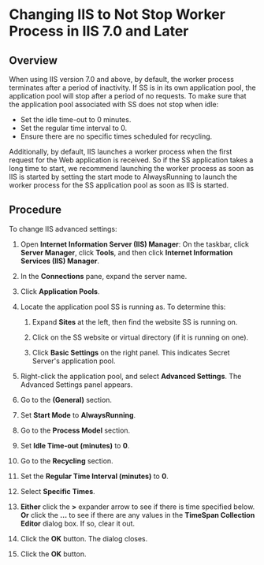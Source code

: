 [title]: # (Changing IIS to Not Stop Worker Process in IIS 7.0 and Later)
[tags]: # (troubleshooting, workaround, IIS, worker process)
[priority]: # (1000)
[redirect]: # (IisAppPoolRestartingKnowledgeBase)

# Changing IIS to Not Stop Worker Process in IIS 7.0 and Later

## Overview

When using IIS version 7.0 and above, by default, the worker process terminates after a period of inactivity. If SS is in its own application pool, the application pool will stop after a period of no requests. To make sure that the application pool associated with SS does not stop when idle:

- Set the idle time-out to 0 minutes.
- Set the regular time interval to 0.
- Ensure there are no specific times scheduled for recycling.

Additionally, by default, IIS launches a worker process when the first request for the Web application is received. So if the SS application takes a long time to start, we recommend launching the worker process as soon as IIS is started by setting the start mode to AlwaysRunning to launch the worker process for the SS application pool as soon as IIS is started.

## Procedure

To change IIS advanced settings:

1. Open **Internet Information Server (IIS) Manager**: On the taskbar, click **Server Manager**, click **Tools**, and then click **Internet Information Services (IIS) Manager**.

2. In the **Connections** pane, expand the server name.

2. Click **Application Pools**.

3. Locate the application pool SS is running as. To determine this:

   1. Expand **Sites** at the left, then find the website SS is running on.

   1. Click on the SS website or virtual directory (if it is running on one).

   1. Click **Basic Settings** on the right panel. This indicates Secret Server's application pool.

4. Right-click the application pool, and select **Advanced Settings**. The Advanced Settings panel appears.

4. Go to the **(General)** section.

4. Set **Start Mode** to **AlwaysRunning**.

4. Go to the **Process Model** section.

4. Set **Idle Time-out (minutes)** to **0**.

4. Go to the **Recycling** section.

4. Set the **Regular Time Interval (minutes)** to **0**.

4. Select **Specific Times**.

4. **Either** click the **>** expander arrow to see if there is time specified below.
   **Or** click the **...** to see if there are any values in the **TimeSpan Collection Editor** dialog box.
   If so, clear it out.
4. Click the **OK** button. The dialog closes.

4. Click the **OK** button.